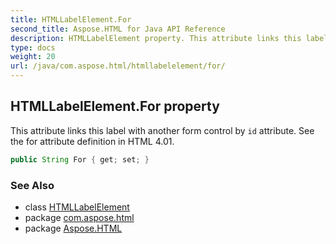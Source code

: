 ```yaml
---
title: HTMLLabelElement.For
second_title: Aspose.HTML for Java API Reference
description: HTMLLabelElement property. This attribute links this label with another form control by id attribute. See the for attribute definition in HTML 4.01
type: docs
weight: 20
url: /java/com.aspose.html/htmllabelelement/for/
---
```

## HTMLLabelElement.For property

This attribute links this label with another form control by `id` attribute. See the for attribute definition in HTML 4.01.

```java
public String For { get; set; }
```

### See Also

* class [HTMLLabelElement](../)
* package [com.aspose.html](../../../com.aspose.html/)
* package [Aspose.HTML](../../../)
